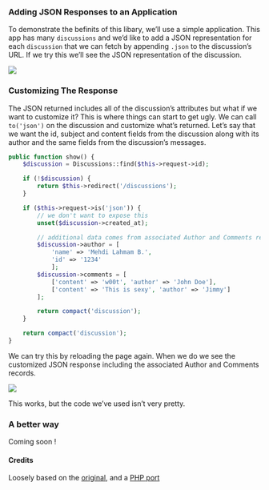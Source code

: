 ### Adding JSON Responses to an Application

To demonstrate the befinits of this libary, we’ll use a simple application.
This app has many `discussions` and we’d like to add a JSON representation for each `discussion`
that we can fetch by appending `.json` to the discussion’s URL.
If we try this we’ll see the JSON representation of the discussion.

![](http://c1352201.r1.cf3.rackcdn.com/1343089908.jpg)

### Customizing The Response

The JSON returned includes all of the discussion’s attributes but what if we want to customize it?
This is where things can start to get ugly. We can call `to('json')` on the discussion and customize
what’s returned.
Let’s say that we want the id, subject and content fields from the discussion along with its author
and the same fields from the discussion’s messages.

```php
public function show() {
	$discussion = Discussions::find($this->request->id);

	if (!$discussion) {
		return $this->redirect('/discussions');
	}

	if ($this->request->is('json')) {
		// we don't want to expose this
		unset($discussion->created_at);

		// additional data comes from associated Author and Comments records.
		$discussion->author = [
			'name' => 'Mehdi Lahmam B.',
			'id' => '1234'
			];
		$discussion->comments = [
			['content' => 'w00t', 'author' => 'John Doe'],
			['content' => 'This is sexy', 'author' => 'Jimmy']
		];

		return compact('discussion');
	}

	return compact('discussion');
}
```

We can try this by reloading the page again. When we do we see the customized JSON response including the associated Author and Comments records.

![](http://c1352201.r1.cf3.rackcdn.com/1343090633.jpg)

This works, but the code we’ve used isn’t very pretty.

### A better way

Coming soon !


#### Credits

Loosely based on the [original](https://github.com/rails/jbuilder), and a [PHP port](https://github.com/dhotson/JBuilder-php)